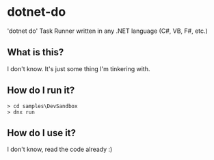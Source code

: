 # dotnet-do
'dotnet do' Task Runner written in any .NET language (C#, VB, F#, etc.)

## What is this?
I don't know. It's just some thing I'm tinkering with.

## How do I run it?
```
> cd samples\DevSandbox
> dnx run
```

## How do I use it?
I don't know, read the code already :)
